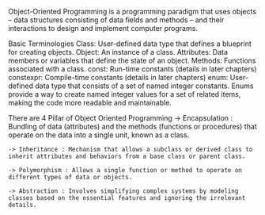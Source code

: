 Object-Oriented Programming is a programming paradigm that uses objects – data structures consisting of data fields and methods – and their interactions to design and implement computer programs.

Basic Terminologies
Class: User-defined data type that defines a blueprint for creating objects.
Object: An instance of a class.
Attributes: Data members or variables that define the state of an object.
Methods: Functions associated with a class.
const: Run-time constants (details in later chapters)
constexpr: Compile-time constants (details in later chapters)
enum: User-defined data type that consists of a set of named integer constants.
Enums provide a way to create named integer values for a set of related items, making the code more readable and maintainable.

There are 4 Pillar of Object Oriented Programming
-> Encapsulation : Bundling of data (attributes) and the methods (functions or procedures) that operate on the data into a single unit, known as a class.

    -> Inheritance : Mechanism that allows a subclass or derived class to inherit attributes and behaviors from a base class or parent class.

    -> Polymorphism : Allows a single function or method to operate on different types of data or objects.

    -> Abstraction : Involves simplifying complex systems by modeling classes based on the essential features and ignoring the irrelevant details.
